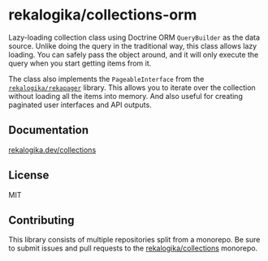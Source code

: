 # rekalogika/collections-orm

Lazy-loading collection class using Doctrine ORM `QueryBuilder` as the data
source. Unlike doing the query in the traditional way, this class allows lazy
loading. You can safely pass the object around, and it will only execute the
query when you start getting items from it.

The class also implements the `PageableInterface` from the
[`rekalogika/rekapager`](https://rekalogika.dev/rekapager) library. This allows
you to iterate over the collection without loading all the items into memory.
And also useful for creating paginated user interfaces and API outputs.

## Documentation

[rekalogika.dev/collections](https://rekalogika.dev/collections)

## License

MIT

## Contributing

This library consists of multiple repositories split from a monorepo. Be sure to
submit issues and pull requests to the
[rekalogika/collections](https://github.com/rekalogika/collections) monorepo.